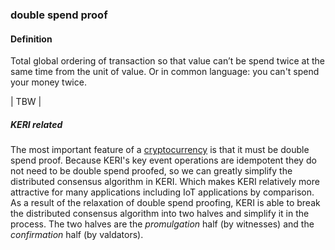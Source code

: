 ### double spend proof

<h4>Definition</h4><p>Total global ordering of transaction so that value can’t be spend twice at the same time from the unit of value. Or in common language: you can&#39;t spend your money twice. </p><p>| TBW |</p><h5>KERI related</h5><p>The most important feature of a <a href="cryptocurrency">cryptocurrency</a> is that it must be double spend proof. Because KERI&#39;s key event operations are idempotent they do not need to be double spend proofed, so we can greatly simplify the distributed consensus algorithm in KERI. Which makes KERI relatively more attractive for many applications including IoT applications by comparison.<br>As a result of the relaxation of double spend proofing, KERI is able to break the distributed consensus algorithm into two halves and simplify it in the process. The two halves are the <em>promulgation</em> half (by witnesses) and the <em>confirmation</em> half (by valdators).</p>